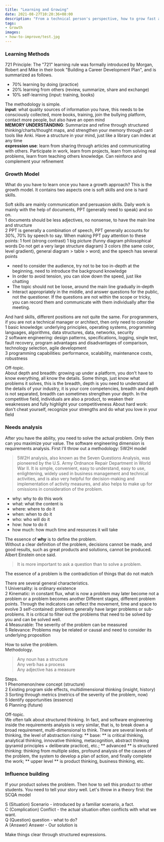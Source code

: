 ```yaml
---
title: "Learning and Growing"
date: 2021-08-27T10:20:36+08:00
description: "From a technical person's perspective, how to grow fast and how to build your own growth model"
tags:
- Growth
images:
- how-to-improve/test.jpg
---
```

### Learning Methods

721 Principle: The "721" learning rule was formally introduced by Morgan, Robert and Mike in their book "Building a Career Development Plan", and is summarized as follows.

* 70% learning by doing (practice)
* 20% learning from others (review, summarize, share and exchange)  
* 10% self-learning (input: training, books)  

The methodology is simple.  
**input**: what quality sources of information you have, this needs to be consciously collected, more books, training, join the bullying platform, contact more people, but also have an open mind  
**MEMORY UNDERSTANDING**: Summarize and refine through structured thinking/charts/thought maps, and strengthen your memory through card tools like Anki. Have a structure in your mind, just like a library can index at any time  
**expression use**: learn from sharing through articles and communicating with others. Participate in work, learn from projects, learn from solving real problems, learn from teaching others knowledge. Can reinforce and complement your refinement  

### Growth Model

What do you have to learn once you have a growth approach? This is the growth model. It contains two aspects one is soft skills and one is hard skills.

Soft skills are mainly communication and persuasion skills. Daily work is mainly with the help of documents, PPT (generally need to speak) and so on.  
1 documents should be less adjectives, no nonsense, to have the main line and structure  
2 PPT is generally a combination of speech, PPT generally accounts for 30%, 70% by speech to say. When making PPT pay attention to these points: 1 font (strong contrast) 1 big picture (funny diagram philosophical words Do not get a very large structure diagram) 3 colors (the same color, level gradient), general diagram > table > word; and the speech has several points    

* need to consider the audience, try not to be too in-depth at the beginning, need to introduce the background knowledge  
* In order to avoid tension, you can slow down the speed, just like chatting  
* The topic should not be loose, around the main line gradually in-depth  
* Interact appropriately in the middle, and answer questions for the public, not the questioner. If the questions are not within the scope or tricky, you can record them and communicate with them individually after the meeting.  

And hard skills, different positions are not quite the same. For programmers, if you are not a technical manager or architect, then only need to consider  
1 basic knowledge: underlying principles, operating systems, programming languages, algorithms, data structures, data, networks, security  
2 software engineering: design patterns, specifications, logging, single test, fault recovery, program advantages and disadvantages of comparison, technology selection, agile development  
3 programming capabilities: performance, scalability, maintenance costs, robustness

Off-topic.  
About depth and breadth: growing up under a platform, you don't have to know everything, all know the details. Some things, just know what problems it solves, this is the breadth, depth is you need to understand all the details of your industry, it is your core competencies, breadth and depth is not separated, breadth can sometimes strengthen your depth. In the competitive field, individuals are also a product, to weaken their weaknesses and fully highlight your competitiveness
About hard work: don't cheat yourself, recognize your strengths and do what you love in your field

### Needs analysis

After you have the ability, you need to solve the actual problem. Only then can you maximize your value. The software engineering dimension is requirements analysis. First I'll throw out a methodology: 5W2H model
> 5W2H analysis, also known as the Seven Questions Analysis, was pioneered by the U.S. Army Ordnance Repair Department in World War II. It is simple, convenient, easy to understand, easy to use, enlightening, widely used in business management and technical activities, and is also very helpful for decision-making and implementation of activity measures, and also helps to make up for omissions in consideration of the problem.

* why: why to do this work  
* what: what the content is  
* where: where to do it  
* when: when to do it  
* who: who will do it  
* how: how to do it  
* how much: how much time and resources it will take  

The essence of **why** is to define the problem.  
Without a clear definition of the problem, decisions cannot be made, and good results, such as great products and solutions, cannot be produced. Albert Einstein once said.
> It is more important to ask a question than to solve a problem.

The essence of a problem is the contradiction of things that do not match

There are several general characteristics.  
1 Universality: is ordinary existence  
2 Kinematic: in constant flux, what is now a problem may later become not a problem or a problem becomes another
         Different stages, different problem points. Through the indicators can reflect the movement, time and space to evolve
3 self-contained: problems generally have larger problems or sub-problems. It is critical to filter out the problems that need to be solved by you and can be solved well.  
4 Measurable: The severity of the problem can be measured  
5 Relevance: Problems may be related or causal and need to consider its underlying proposition  

How to solve the problem.  
Methodology.
> Any noun has a structure  
> Any verb has a process  
> Any adjective has a measure  

Steps.  
1 Phenomenon/new concept (structure)  
2 Existing program side effects, multidimensional thinking (insight, history)  
3 Sorting through metrics (metrics of the severity of the problem, now)  
5 Identify opportunities (essence)  
6 Planning (future)  

Off-topic.  
We often talk about structured thinking. In fact, and software engineering inside the requirements analysis is very similar, that is, to break down a broad requirement, multi-dimensional to think. There are several levels of thinking, the level of abstraction rising: ** base: ** is critical thinking, analytical thinking, innovative thinking, metacognition, abstract thinking (pyramid principles + deliberate practice), etc.; ** advanced ** is structured thinking: thinking from multiple sides, profound analysis of the causes of the problem, the system to develop a plan of action, and finally complete the work; ** upper level ** is product thinking, business thinking, etc.

### Influence building

If your product solves the problem. Then how to sell this product to other students. You need to tell your story well.
Let's throw in a theory first: the SCQA model

S (Situation) Scenario - introduced by a familiar scenario, a fact.  
C (Complication) Conflict - the actual situation often conflicts with what we want.  
Q (Question) question - what to do?  
A (Answer) Answer - Our solution is  

Make things clear through structured expressions.
